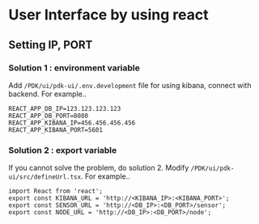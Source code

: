 # User Interface by using react

## Setting IP, PORT

### Solution 1 : environment variable

Add `/PDK/ui/pdk-ui/.env.development` file for using kibana, connect with backend.
For example..

```
REACT_APP_DB_IP=123.123.123.123
REACT_APP_DB_PORT=8080
REACT_APP_KIBANA_IP=456.456.456.456
REACT_APP_KIBANA_PORT=5601
```

### Solution 2 : export variable

If you cannot solve the problem, do solution 2.
Modify `/PDK/ui/pdk-ui/src/defineUrl.tsx`.
For example..

```
import React from 'react';
export const KIBANA_URL = 'http://<KIBANA_IP>:<KIBANA_PORT>';
export const SENSOR_URL = 'http://<DB_IP>:<DB_PORT>/sensor';
export const NODE_URL = 'http://<DB_IP>:<DB_PORT>/node';
```
